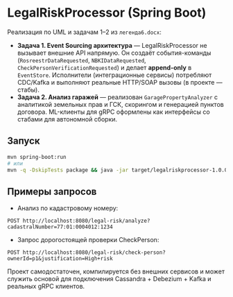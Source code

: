 # LegalRiskProcessor (Spring Boot)

Реализация по UML и задачам 1–2 из `легенда6.docx`:

- **Задача 1. Event Sourcing архитектура** — LegalRiskProcessor не вызывает внешние API напрямую. 
  Он создаёт события-команды (`RosreestrDataRequested`, `NBKIDataRequested`, `CheckPersonVerificationRequested`) и делает **append-only** в `EventStore`.
  Исполнители (интеграционные сервисы) потребляют CDC/Kafka и выполняют реальные HTTP/SOAP вызовы (в проекте — стабы).
- **Задача 2. Анализ гаражей** — реализован `GaragePropertyAnalyzer` с аналитикой земельных прав и ГСК, скорингом и генерацией пунктов договора.
  ML-клиенты для gRPC оформлены как интерфейсы со стабами для автономной сборки.

## Запуск

```bash
mvn spring-boot:run
# или
mvn -q -DskipTests package && java -jar target/legalriskprocessor-1.0.0.jar
```

## Примеры запросов

- Анализ по кадастровому номеру:
```
POST http://localhost:8080/legal-risk/analyze?cadastralNumber=77:01:0004012:1234
```
- Запрос дорогостоящей проверки CheckPerson:
```
POST http://localhost:8080/legal-risk/check-person?ownerId=p1&justification=High+risk
```

Проект самодостаточен, компилируется без внешних сервисов и может служить основой для подключения Cassandra + Debezium + Kafka и реальных gRPC клиентов.
